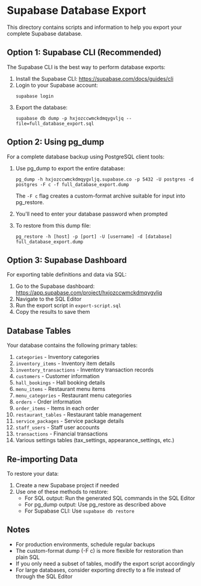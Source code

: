 
# Supabase Database Export

This directory contains scripts and information to help you export your complete Supabase database.

## Option 1: Supabase CLI (Recommended)

The Supabase CLI is the best way to perform database exports:

1. Install the Supabase CLI: https://supabase.com/docs/guides/cli
2. Login to your Supabase account:
   ```
   supabase login
   ```
3. Export the database:
   ```
   supabase db dump -p hxjozccwmckdmqygvljq --file=full_database_export.sql
   ```

## Option 2: Using pg_dump

For a complete database backup using PostgreSQL client tools:

1. Use pg_dump to export the entire database:
   ```
   pg_dump -h hxjozccwmckdmqygvljq.supabase.co -p 5432 -U postgres -d postgres -F c -f full_database_export.dump
   ```
   
   The `-F c` flag creates a custom-format archive suitable for input into pg_restore.
   
2. You'll need to enter your database password when prompted

3. To restore from this dump file:
   ```
   pg_restore -h [host] -p [port] -U [username] -d [database] full_database_export.dump
   ```

## Option 3: Supabase Dashboard

For exporting table definitions and data via SQL:

1. Go to the Supabase dashboard: https://app.supabase.com/project/hxjozccwmckdmqygvljq
2. Navigate to the SQL Editor
3. Run the export script in `export-script.sql`
4. Copy the results to save them

## Database Tables

Your database contains the following primary tables:

1. `categories` - Inventory categories
2. `inventory_items` - Inventory item details 
3. `inventory_transactions` - Inventory transaction records
4. `customers` - Customer information
5. `hall_bookings` - Hall booking details
6. `menu_items` - Restaurant menu items
7. `menu_categories` - Restaurant menu categories
8. `orders` - Order information
9. `order_items` - Items in each order
10. `restaurant_tables` - Restaurant table management
11. `service_packages` - Service package details
12. `staff_users` - Staff user accounts
13. `transactions` - Financial transactions
14. Various settings tables (tax_settings, appearance_settings, etc.)

## Re-importing Data

To restore your data:

1. Create a new Supabase project if needed
2. Use one of these methods to restore:
   - For SQL output: Run the generated SQL commands in the SQL Editor
   - For pg_dump output: Use pg_restore as described above
   - For Supabase CLI: Use `supabase db restore`

## Notes

- For production environments, schedule regular backups
- The custom-format dump (-F c) is more flexible for restoration than plain SQL
- If you only need a subset of tables, modify the export script accordingly
- For large databases, consider exporting directly to a file instead of through the SQL Editor
